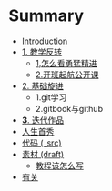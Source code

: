 # Summary

* [Introduction](README.md)
* [1. 教学反转](0MOOC/README.md)
   * [1,怎么看勇猛精进](0MOOC/1zen_yao_kan_yong_meng_jing_jin.md)
   * [2.开班起航公开课](0MOOC/2kai_ban_qi_hang_gong_kai_ke.md)
* [2. 基础旋进](1sTry/README.md)
   * 1.git学习
   * 2.gitbook与github
* [**3**.  迭代作品](2nDev/README.md)
* [人生首秀](3rDemo/README.md)
* [代码 (_src)](_src/README.md)
* [素材 (draft)](draft/README.md)
   * [教程该怎么写](draft/how2tutorial.md)
* [有关](ABOUT.md)

